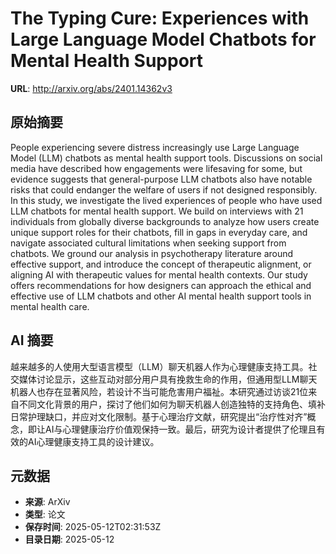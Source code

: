 # The Typing Cure: Experiences with Large Language Model Chatbots for Mental Health Support

**URL**: http://arxiv.org/abs/2401.14362v3

## 原始摘要

People experiencing severe distress increasingly use Large Language Model
(LLM) chatbots as mental health support tools. Discussions on social media have
described how engagements were lifesaving for some, but evidence suggests that
general-purpose LLM chatbots also have notable risks that could endanger the
welfare of users if not designed responsibly. In this study, we investigate the
lived experiences of people who have used LLM chatbots for mental health
support. We build on interviews with 21 individuals from globally diverse
backgrounds to analyze how users create unique support roles for their
chatbots, fill in gaps in everyday care, and navigate associated cultural
limitations when seeking support from chatbots. We ground our analysis in
psychotherapy literature around effective support, and introduce the concept of
therapeutic alignment, or aligning AI with therapeutic values for mental health
contexts. Our study offers recommendations for how designers can approach the
ethical and effective use of LLM chatbots and other AI mental health support
tools in mental health care.


## AI 摘要

越来越多的人使用大型语言模型（LLM）聊天机器人作为心理健康支持工具。社交媒体讨论显示，这些互动对部分用户具有挽救生命的作用，但通用型LLM聊天机器人也存在显著风险，若设计不当可能危害用户福祉。本研究通过访谈21位来自不同文化背景的用户，探讨了他们如何为聊天机器人创造独特的支持角色、填补日常护理缺口，并应对文化限制。基于心理治疗文献，研究提出“治疗性对齐”概念，即让AI与心理健康治疗价值观保持一致。最后，研究为设计者提供了伦理且有效的AI心理健康支持工具的设计建议。

## 元数据

- **来源**: ArXiv
- **类型**: 论文
- **保存时间**: 2025-05-12T02:31:53Z
- **目录日期**: 2025-05-12
